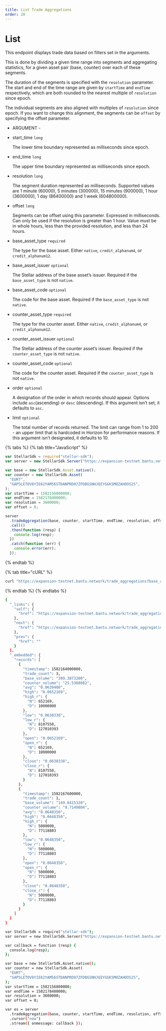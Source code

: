 ```yaml
---
title: List Trade Aggregations
order: 20
---
```


# List

This endpoint displays trade data based on filters set in the arguments.

This is done by dividing a given time range into segments and aggregating statistics, for a given asset pair \(base, counter\) over each of these segments.

The duration of the segments is specified with the `resolution` parameter. The start and end of the time range are given by `startTime` and `endTime` respectively, which are both rounded to the nearest multiple of `resolution` since epoch.

The individual segments are also aligned with multiples of `resolution` since epoch. If you want to change this alignment, the segments can be `offset` by specifying the offset parameter.

 - ARGUMENT - 

* start\_time `long`

  The lower time boundary represented as milliseconds since epoch.

* end\_time `long`

  The upper time boundary represented as milliseconds since epoch.

* resolution `long`

  The segment duration represented as milliseconds. Supported values are 1 minute \(60000\), 5 minutes \(300000\), 15 minutes \(900000\), 1 hour \(3600000\), 1 day \(86400000\) and 1 week \(604800000\).

* offset `long`

  Segments can be offset using this parameter. Expressed in milliseconds. Can only be used if the resolution is greater than 1 hour. Value must be in whole hours, less than the provided resolution, and less than 24 hours.

* base\_asset\_type `required`

  The type for the base asset. Either `native`, `credit_alphanum4`, or `credit_alphanum12`.

* base\_asset\_issuer `optional`

  The Stellar address of the base asset’s issuer. Required if the `base_asset_type` is not `native`.

* base\_asset\_code `optional`

  The code for the base asset. Required if the `base_asset_type` is not `native`.

* counter\_asset\_type `required`

  The type for the counter asset. Either `native`, `credit_alphanum4`, or `credit_alphanum12`.

* counter\_asset\_issuer `optional`

  The Stellar address of the counter asset’s issuer. Required if the `counter_asset_type` is not `native`.

* counter\_asset\_code `optional`

  The code for the counter asset. Required if the `counter_asset_type` is not `native`.

* order `optional`

  A designation of the order in which records should appear. Options include `asc`\(ascending\) or `desc` \(descending\). If this argument isn’t set, it defaults to `asc`.

* limit `optional`

  The total number of records returned. The limit can range from 1 to 200 - an upper limit that is hardcoded in Horizon for performance reasons. If this argument isn’t designated, it defaults to 10.

{% tabs %}
{% tab title="JavaScript" %}
```javascript
var StellarSdk = require("stellar-sdk");
var server = new StellarSdk.Server("https://expansion-testnet.bantu.network");

var base = new StellarSdk.Asset.native();
var counter = new StellarSdk.Asset(
  "EURT",
  "GAP5LETOV6YIE62YAM56STDANPRDO7ZFDBGSNHJQIYGGKSMOZAHOOS2S",
);
var startTime = 1582156800000;
var endTime = 1582178400000;
var resolution = 3600000;
var offset = 0;

server
  .tradeAggregation(base, counter, startTime, endTime, resolution, offset)
  .call()
  .then(function (resp) {
    console.log(resp);
  })
  .catch(function (err) {
    console.error(err);
  });
```
{% endtab %}

{% tab title="cURL" %}
```bash
curl "https://expansion-testnet.bantu.network/trade_aggregations?base_asset_type=native&counter_asset_code=EURT&counter_asset_issuer=GAP5LETOV6YIE62YAM56STDANPRDO7ZFDBGSNHJQIYGGKSMOZAHOOS2S&counter_asset_type=credit_alphanum4&resolution=3600000&start_time=1582156800000&end_time=1582178400000"
```
{% endtab %}
{% endtabs %}

```bash
{
  "_links": {
    "self": {
      "href": "https://expansion-testnet.bantu.network/trade_aggregations?base_asset_type=native\u0026counter_asset_code=EURT\u0026counter_asset_issuer=GAP5LETOV6YIE62YAM56STDANPRDO7ZFDBGSNHJQIYGGKSMOZAHOOS2S\u0026counter_asset_type=credit_alphanum4\u0026resolution=3600000\u0026start_time=1582156800000\u0026end_time=1582178400001"
    },
    "next": {
      "href": "https://expansion-testnet.bantu.network/trade_aggregations?base_asset_type=native\u0026counter_asset_code=EURT\u0026counter_asset_issuer=GAP5LETOV6YIE62YAM56STDANPRDO7ZFDBGSNHJQIYGGKSMOZAHOOS2S\u0026counter_asset_type=credit_alphanum4\u0026end_time=1582178400001\u0026resolution=3600000\u0026start_time=1582171200000"
    },
    "prev": {
      "href": ""
    }
  },
  "_embedded": {
    "records": [
      {
        "timestamp": 1582164000000,
        "trade_count": 3,
        "base_volume": "399.3873200",
        "counter_volume": "25.5368082",
        "avg": "0.0639400",
        "high": "0.0652169",
        "high_r": {
          "N": 652169,
          "D": 10000000
        },
        "low": "0.0638338",
        "low_r": {
          "N": 8107550,
          "D": 127010393
        },
        "open": "0.0652169",
        "open_r": {
          "N": 652169,
          "D": 10000000
        },
        "close": "0.0638338",
        "close_r": {
          "N": 8107550,
          "D": 127010393
        }
      },
      {
        "timestamp": 1582167600000,
        "trade_count": 1,
        "base_volume": "149.8415320",
        "counter_volume": "9.7149804",
        "avg": "0.0648350",
        "high": "0.0648350",
        "high_r": {
          "N": 5000000,
          "D": 77118803
        },
        "low": "0.0648350",
        "low_r": {
          "N": 5000000,
          "D": 77118803
        },
        "open": "0.0648350",
        "open_r": {
          "N": 5000000,
          "D": 77118803
        },
        "close": "0.0648350",
        "close_r": {
          "N": 5000000,
          "D": 77118803
        }
      }
    ]
  }
}
```

```bash
var StellarSdk = require("stellar-sdk");
var server = new StellarSdk.Server("https://expansion-testnet.bantu.network");

var callback = function (resp) {
  console.log(resp);
};

var base = new StellarSdk.Asset.native();
var counter = new StellarSdk.Asset(
  "EURT",
  "GAP5LETOV6YIE62YAM56STDANPRDO7ZFDBGSNHJQIYGGKSMOZAHOOS2S",
);
var startTime = 1582156800000;
var endTime = 1582178400000;
var resolution = 3600000;
var offset = 0;

var es = server
  .tradeAggregation(base, counter, startTime, endTime, resolution, offset)
  .cursor("now")
  .stream({ onmessage: callback });
```

